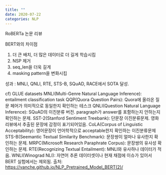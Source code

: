 ```yaml
---
title: ""
date: 2020-07-22
categories: NLP
---
```

RoBERTa 논문 리뷰

BERT와의 차이점
1) 더 큰 배치, 더 많은 데이터로 더 길게 학습시킴
2) NSP 제거
3) seq_len을 더욱 길게
4) masking pattern을 변화시킴

성과 : MNLI, QNLI, RTE, STS-B, SQuAD, RACE에서 SOTA 달성.

cf) GLUE datasets
MNLI(Multi-Genre Natural Language Inference): entailment classification task
QQP(Quora Question Pairs): Quora에 올라온 질문 페어가 의미적으로 동일한지 확인하는 테스크
QNLI(Question Natural Language Inference): SQuAD의 이진분류 버전. paragraph가 answer를 포함하는지 안하는지 확인하는 문제.
SST-2(Stanford Sentiment Treebank): 단문장 이진분류문제. 영화리뷰에서 추출된 문장에 감정이 표기되어있음.
CoLA(Corpus of Linguistic Acceptability): 영어문장이 언어학적으로 acceptable한지 확인하는 이진분류문제
STS-B(Seemantic Textual Similarity Benchmark): 문장쌍이 얼마나 유사한지 확인하는 문제.
MRPC(Microsoft Research Paraphrate Corpus): 문장쌍의 유사성 확인하는 문제.
RTE(Recognizing Textual Entailment): MNLI와 유사하나 데이터가 적음.
WNLI(Winograd NLI): 자연어 추론 데이터셋이나 현재 채점에 이슈가 있어서 BERT 실험에서는 제외됨.
출처: https://vanche.github.io/NLP_Pretrained_Model_BERT(2)/


